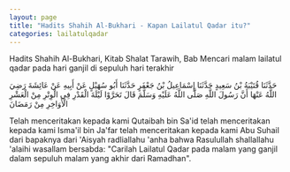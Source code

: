 ```yaml
---
layout: page
title: "Hadits Shahih Al-Bukhari - Kapan Lailatul Qadar itu?"
categories: lailatulqadar
---
```


Hadits Shahih Al-Bukhari, Kitab Shalat Tarawih, Bab Mencari malam lailatul qadar pada hari ganjil di sepuluh hari terakhir

<p class="arab">
حَدَّثَنَا قُتَيْبَةُ بْنُ سَعِيدٍ حَدَّثَنَا إِسْمَاعِيلُ بْنُ جَعْفَرٍ حَدَّثَنَا أَبُو سُهَيْلٍ عَنْ أَبِيهِ عَنْ عَائِشَةَ رَضِيَ اللَّهُ عَنْهَا أَنَّ رَسُولَ اللَّهِ صَلَّى اللَّهُ عَلَيْهِ وَسَلَّمَ قَالَ تَحَرَّوْا لَيْلَةَ الْقَدْرِ فِي الْوِتْرِ مِنْ الْعَشْرِ الْأَوَاخِرِ مِنْ رَمَضَانَ
</p>

Telah menceritakan kepada kami Qutaibah bin Sa'id telah menceritakan kepada kami Isma'il bin Ja'far telah menceritakan kepada kami Abu Suhail dari bapaknya dari 'Aisyah radliallahu 'anha bahwa Rasulullah shallallahu 'alaihi wasallam bersabda: "Carilah Lailatul Qadar pada malam yang ganjil dalam sepuluh malam yang akhir dari Ramadhan".

<!-- https://www.hadits.id/hadits/bukhari/1878 -->